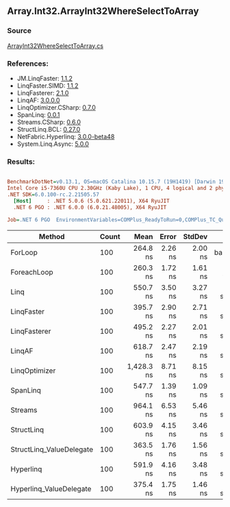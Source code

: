 ﻿## Array.Int32.ArrayInt32WhereSelectToArray

### Source
[ArrayInt32WhereSelectToArray.cs](../LinqBenchmarks/Array/Int32/ArrayInt32WhereSelectToArray.cs)

### References:
- JM.LinqFaster: [1.1.2](https://www.nuget.org/packages/JM.LinqFaster/1.1.2)
- LinqFaster.SIMD: [1.1.2](https://www.nuget.org/packages/LinqFaster.SIMD/1.0.3)
- LinqFasterer: [2.1.0](https://www.nuget.org/packages/LinqFasterer/2.1.0)
- LinqAF: [3.0.0.0](https://www.nuget.org/packages/LinqAF/3.0.0.0)
- LinqOptimizer.CSharp: [0.7.0](https://www.nuget.org/packages/LinqOptimizer.CSharp/0.7.0)
- SpanLinq: [0.0.1](https://www.nuget.org/packages/SpanLinq/0.0.1)
- Streams.CSharp: [0.6.0](https://www.nuget.org/packages/Streams.CSharp/0.6.0)
- StructLinq.BCL: [0.27.0](https://www.nuget.org/packages/StructLinq/0.27.0)
- NetFabric.Hyperlinq: [3.0.0-beta48](https://www.nuget.org/packages/NetFabric.Hyperlinq/3.0.0-beta48)
- System.Linq.Async: [5.0.0](https://www.nuget.org/packages/System.Linq.Async/5.0.0)

### Results:
``` ini

BenchmarkDotNet=v0.13.1, OS=macOS Catalina 10.15.7 (19H1419) [Darwin 19.6.0]
Intel Core i5-7360U CPU 2.30GHz (Kaby Lake), 1 CPU, 4 logical and 2 physical cores
.NET SDK=6.0.100-rc.2.21505.57
  [Host]     : .NET 5.0.6 (5.0.621.22011), X64 RyuJIT
  .NET 6 PGO : .NET 6.0.0 (6.0.21.48005), X64 RyuJIT

Job=.NET 6 PGO  EnvironmentVariables=COMPlus_ReadyToRun=0,COMPlus_TC_QuickJitForLoops=1,COMPlus_TieredPGO=1  Runtime=.NET 6.0  

```
|                   Method | Count |       Mean |   Error |  StdDev |        Ratio | RatioSD |  Gen 0 | Allocated |
|------------------------- |------ |-----------:|--------:|--------:|-------------:|--------:|-------:|----------:|
|                  ForLoop |   100 |   264.8 ns | 2.26 ns | 2.00 ns |     baseline |         | 0.4244 |     888 B |
|              ForeachLoop |   100 |   260.3 ns | 1.72 ns | 1.61 ns | 1.02x faster |   0.01x | 0.4244 |     888 B |
|                     Linq |   100 |   550.7 ns | 3.50 ns | 3.27 ns | 2.08x slower |   0.02x | 0.3786 |     792 B |
|               LinqFaster |   100 |   395.7 ns | 2.90 ns | 2.71 ns | 1.49x slower |   0.01x | 0.3171 |     664 B |
|             LinqFasterer |   100 |   495.2 ns | 2.27 ns | 2.01 ns | 1.87x slower |   0.02x | 0.3977 |     832 B |
|                   LinqAF |   100 |   618.7 ns | 2.47 ns | 2.19 ns | 2.34x slower |   0.02x | 0.4091 |     856 B |
|            LinqOptimizer |   100 | 1,428.3 ns | 8.71 ns | 8.15 ns | 5.39x slower |   0.05x | 4.1313 |   8,650 B |
|                 SpanLinq |   100 |   547.7 ns | 1.39 ns | 1.09 ns | 2.07x slower |   0.02x | 0.4244 |     888 B |
|                  Streams |   100 |   964.1 ns | 6.53 ns | 5.46 ns | 3.64x slower |   0.04x | 0.6695 |   1,400 B |
|               StructLinq |   100 |   603.9 ns | 4.15 ns | 3.46 ns | 2.28x slower |   0.02x | 0.1602 |     336 B |
| StructLinq_ValueDelegate |   100 |   363.5 ns | 1.76 ns | 1.56 ns | 1.37x slower |   0.01x | 0.1144 |     240 B |
|                Hyperlinq |   100 |   591.9 ns | 4.16 ns | 3.48 ns | 2.24x slower |   0.02x | 0.1144 |     240 B |
|  Hyperlinq_ValueDelegate |   100 |   375.4 ns | 1.75 ns | 1.46 ns | 1.42x slower |   0.01x | 0.1144 |     240 B |
